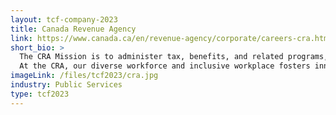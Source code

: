 ```yaml
---
layout: tcf-company-2023
title: Canada Revenue Agency
link: https://www.canada.ca/en/revenue-agency/corporate/careers-cra.html
short_bio: >
  The CRA Mission is to administer tax, benefits, and related programs, and ensure compliance on behalf of governments across Canada, thereby contributing to the ongoing economic and social well-being of Canadians.<br/><br/>
  At the CRA, our diverse workforce and inclusive workplace fosters innovation and drives us to be a world-class tax and benefit administration. We are consistently recognized as one of Canada's top 100 employers.
imageLink: /files/tcf2023/cra.jpg
industry: Public Services
type: tcf2023
---
```

